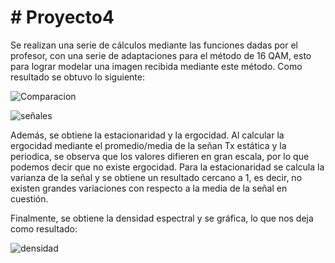 # # Proyecto4

Se realizan una serie de cálculos mediante las funciones dadas por el profesor, con una serie de adaptaciones para el método de 16 QAM,
esto para lograr modelar una imagen recibida mediante este método. Como resultado se obtuvo lo siguiente:



![Comparacion](https://user-images.githubusercontent.com/45882017/125575462-d479a2ac-b423-4d00-89b9-bd0667e607ba.jpeg)



![señales](https://user-images.githubusercontent.com/45882017/125575499-4c82e9da-b789-48f1-a8a7-0a5bec67f6ee.jpeg)


Además, se obtiene la estacionaridad y la ergocidad. Al calcular la ergocidad mediante el promedio/media de la señan Tx estática y la periodica, se observa que los valores difieren en gran escala, por lo que podemos decir que no existe ergocidad. 
Para la estacionaridad se calcula la varianza de la señal y se obtiene un resultado cercano a 1, es decir, no existen grandes variaciones con respecto a la media de la señal en cuestión. 

Finalmente, se obtiene la densidad espectral y se gráfica, lo que nos deja como resultado:


![densidad](https://user-images.githubusercontent.com/45882017/125575567-712e67d0-d274-41ad-9aa0-d98aee0ba0e7.jpeg)
